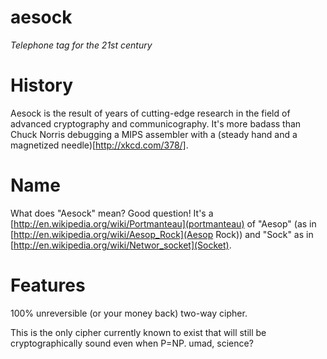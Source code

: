aesock
======

_Telephone tag for the 21st century_

# History

Aesock is the result of years of cutting-edge research in the field of advanced cryptography and communicography.
It's more badass than Chuck Norris debugging a MIPS assembler with a (steady hand and a magnetized needle)[http://xkcd.com/378/].

# Name

What does "Aesock" mean? Good question! It's a [http://en.wikipedia.org/wiki/Portmanteau](portmanteau) of "Aesop" (as in [http://en.wikipedia.org/wiki/Aesop_Rock](Aesop Rock)) and "Sock" as in [http://en.wikipedia.org/wiki/Networ_socket](Socket).

# Features

100% unreversible (or your money back) two-way cipher.

This is the only cipher currently known to exist that will still be cryptographically sound even when P=NP.
umad, science?
